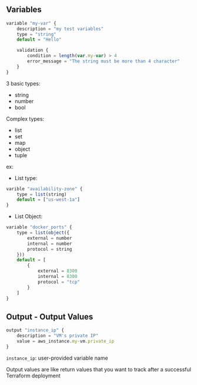 
## Variables
```js
variable "my-var" {
	description = "my test variables"
	type = "string"
	default = "Hello"

	validation {
		condition = length(var.my-var) > 4
		error_message = "The string must be more than 4 character"
	}
}
```

3 basic types:
- string
- number
- bool

Complex types:
- list
- set
- map
- object
- tuple

ex:
- List type: 
```js
varible "availability-zone" {
	type = list(string)
	default = ["us-west-1a"]
}
```

- List Object:
```js
variable "docker_ports" {
	type = list(object({
		external = number
		internal = number
		protocol = string
	}))
	default = [
		{
			external = 8300
			internal = 8300
			protocol = "tcp"
		}
	]
}
```

## Output - Output Values

```js
output "instance_ip" {
	description = "VM's private IP"
	value = aws_instance.my-vm.private_ip
}
```
`instance_ip`: user-provided variable name

Output values are like return values that you want to track after a successful Terraform deployment